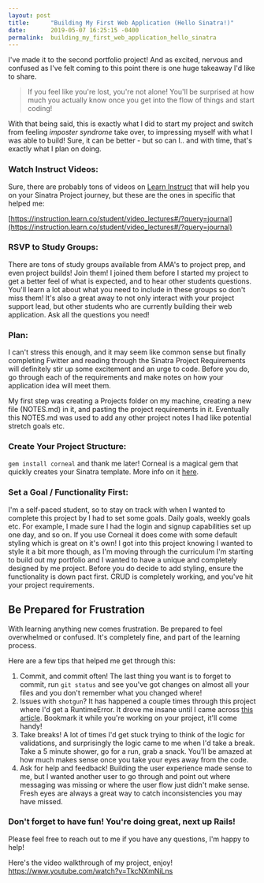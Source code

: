 ```yaml
---
layout: post
title:      "Building My First Web Application (Hello Sinatra!)"
date:       2019-05-07 16:25:15 -0400
permalink:  building_my_first_web_application_hello_sinatra
---
```



I've made it to the second portfolio project! And as excited, nervous and confused as I've felt coming to this point there is one huge takeaway I'd like to share. 

> If you feel like you're lost, you're not alone! You'll be surprised at how much you actually know once you get into the flow of things and start coding! 
> 

With that being said, this is exactly what I did to start my project and switch from feeling *imposter syndrome* take over, to impressing myself with what I was able to build! Sure, it can be better - but so can I.. and with time, that's exactly what I plan on doing. 
### Watch Instruct Videos:
Sure, there are probably tons of videos on [Learn Instruct](https://instruction.learn.co) that will help you on your Sinatra Project journey, but these are the ones in specific that helped me:

[https://instruction.learn.co/student/video_lectures#/?query=journal](https://instruction.learn.co/student/video_lectures#/?query=journal)
### RSVP to Study Groups:
There are tons of study groups available from AMA's to project prep, and even project builds! Join them! I joined them before I started my project to get a better feel of what is expected, and to hear other students questions. You'll learn a lot about what you need to include in these groups so don't miss them! It's also a great away to not only interact with your project support lead, but other students who are currently building their web application. Ask all the questions you need!
### Plan:
I can't stress this enough, and it may seem like common sense but finally completing Fwitter and reading through the Sinatra Project Requirements will definitely stir up some excitement and an urge to code. Before you do, go through each of the requirements and make notes on how your application idea will meet them.

My first step was creating a Projects folder on my machine, creating a new file (NOTES.md) in it, and pasting the project requirements in it. Eventually this NOTES.md was used to add any other project notes I had like potential stretch goals etc.
### Create Your Project Structure:
`gem install corneal` and thank me later! Corneal is a magical gem that quickly creates your Sinatra template. More info on it [here](https://thebrianemory.github.io/corneal/).
### Set a Goal / Functionality First:
I'm a self-paced student, so to stay on track with when I wanted to complete this project by I had to set some goals. Daily goals, weekly goals etc. For example, I made sure I had the login and signup capabilities set up one day, and so on. If you use Corneal it does come with some default styling which is great on it's own! I got into this project knowing I wanted to style it a bit more though, as I'm moving through the curriculum I'm starting to build out my portfolio and I wanted to have a unique and completely designed by me project. Before you do decide to add styling, ensure the functionality is down pact first. CRUD is completely working, and you've hit your project requirements. 

## Be Prepared for Frustration
With learning anything new comes frustration. Be prepared to feel overwhelmed or confused. It's completely fine, and part of the learning process.

Here are a few tips that helped me get through this:
1. Commit, and commit often! The last thing you want is to forget to commit, run `git status` and see you've got changes on almost all your files and you don't remember what you changed where! 
2. Issues with `shotgun`? It has happened a couple times through this project where I'd get a RuntimeError. It drove me insane until I came across [this article](https://medium.com/@virtual_khan/sinatra-and-shotgun-problems-with-port-9393-in-use-73735f353d26). Bookmark it while you're working on your project, it'll come handy!
3. Take breaks! A lot of times I'd get stuck trying to think of the logic for validations, and surprisingly the logic came to me when I'd take a break. Take a 5 minute shower, go for a run, grab a snack. You'll be amazed at how much makes sense once you take your eyes away from the code. 
4. Ask for help and feedback! Building the user experience made sense to me, but I wanted another user to go through and point out where messaging was missing or where the user flow just didn't make sense. Fresh eyes are always a great way to catch inconsistencies you may have missed.

### Don't forget to have fun! You're doing great, next up Rails! 


Please feel free to reach out to me if you have any questions, I'm happy to help!

Here's the video walkthrough of my project, enjoy!
https://www.youtube.com/watch?v=TkcNXmNiLns



